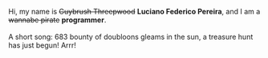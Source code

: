 Hi, my name is ~~Guybrush Threepwood~~ **Luciano Federico Pereira**, and I am a ~~wannabe pirate~~ **programmer**.<br><br>A short song: 683 bounty of doubloons gleams in the sun, a treasure hunt has just begun! Arrr!
